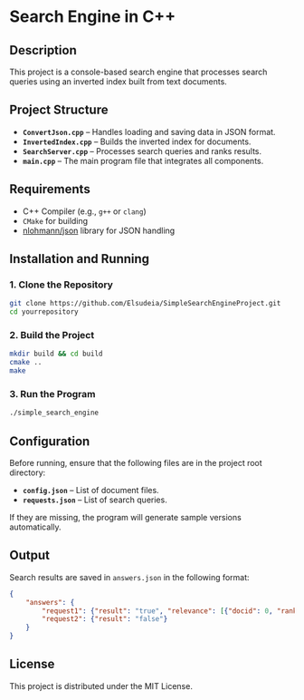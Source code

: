 # Search Engine in C++

## Description
This project is a console-based search engine that processes search queries using an inverted index built from text documents.

## Project Structure
- **`ConvertJson.cpp`** – Handles loading and saving data in JSON format.
- **`InvertedIndex.cpp`** – Builds the inverted index for documents.
- **`SearchServer.cpp`** – Processes search queries and ranks results.
- **`main.cpp`** – The main program file that integrates all components.

## Requirements
- C++ Compiler (e.g., `g++` or `clang`)
- `CMake` for building
- [nlohmann/json](https://github.com/nlohmann/json) library for JSON handling

## Installation and Running
### 1. Clone the Repository
```sh
git clone https://github.com/Elsudeia/SimpleSearchEngineProject.git
cd yourrepository
```

### 2. Build the Project
```sh
mkdir build && cd build
cmake ..
make
```

### 3. Run the Program
```sh
./simple_search_engine
```

## Configuration
Before running, ensure that the following files are in the project root directory:
- **`config.json`** – List of document files.
- **`requests.json`** – List of search queries.

If they are missing, the program will generate sample versions automatically.

## Output
Search results are saved in `answers.json` in the following format:
```json
{
    "answers": {
        "request1": {"result": "true", "relevance": [{"docid": 0, "rank": 1.0}]},
        "request2": {"result": "false"}
    }
}
```

## License
This project is distributed under the MIT License.
